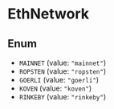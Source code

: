 # EthNetwork

## Enum

* `MAINNET` (value: `"mainnet"`)
* `ROPSTEN` (value: `"ropsten"`)
* `GOERLI` (value: `"goerli"`)
* `KOVEN` (value: `"koven"`)
* `RINKEBY` (value: `"rinkeby"`)